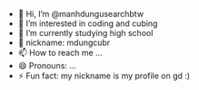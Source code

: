 - 👋 Hi, I’m @manhdungusearchbtw
- 👀 I’m interested in coding and cubing
- 🌱 I’m currently studying high school
- 💞️ nickname: mdungcubr
- 📫 How to reach me ...
- 😄 Pronouns: ...
- ⚡ Fun fact: my nickname is my profile on gd :)

<!---
manhdungusearchbtw/manhdungusearchbtw is a ✨ special ✨ repository because its `README.md` (this file) appears on your GitHub profile.
You can click the Preview link to take a look at your changes.
--->
